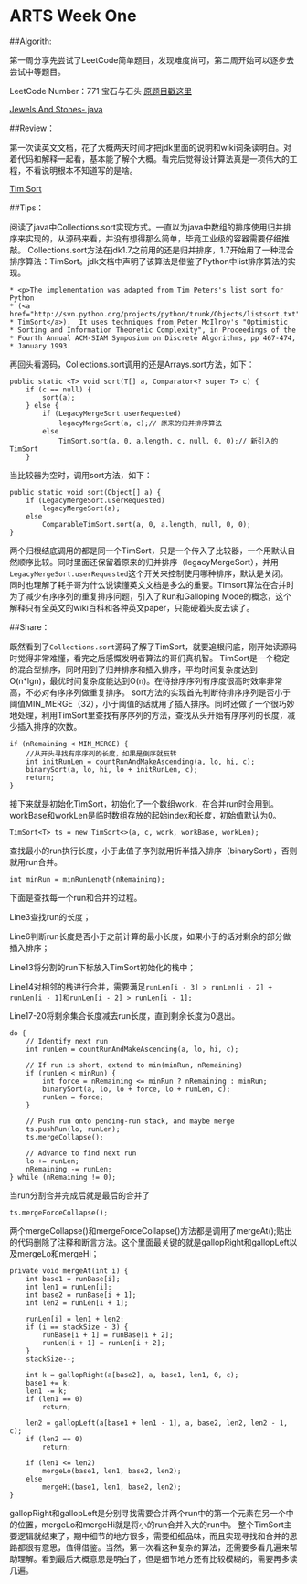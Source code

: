 # ARTS Week One

##Algorith:

第一周分享先尝试了LeetCode简单题目，发现难度尚可，第二周开始可以逐步去尝试中等题目。

LeetCode Number：771  宝石与石头 [原题目戳这里](https://leetcode-cn.com/problems/first-missing-positive/)

[Jewels And Stones- java](https://github.com/mwqz1989/LeetCodeForJava/blob/master/src/main/java/com/titan/titan/leetcode/simple/JewelsAndStones.java)

##Review：

第一次读英文文档，花了大概两天时间才把jdk里面的说明和wiki词条读明白。对着代码和解释一起看，基本能了解个大概。看完后觉得设计算法真是一项伟大的工程，不看说明根本不知道写的是啥。

[Tim Sort](https://en.wikipedia.org/wiki/Timsort)

##Tips：

阅读了java中Collections.sort实现方式。一直以为java中数组的排序使用归并排序来实现的，从源码来看，并没有想得那么简单，毕竟工业级的容器需要仔细推敲。
Collections.sort方法在jdk1.7之前用的还是归并排序，1.7开始用了一种混合排序算法：TimSort。jdk文档中声明了该算法是借鉴了Python中list排序算法的实现。
```
* <p>The implementation was adapted from Tim Peters's list sort for Python
* (<a href="http://svn.python.org/projects/python/trunk/Objects/listsort.txt">
* TimSort</a>).  It uses techniques from Peter McIlroy's "Optimistic
* Sorting and Information Theoretic Complexity", in Proceedings of the
* Fourth Annual ACM-SIAM Symposium on Discrete Algorithms, pp 467-474,
* January 1993.
```

再回头看源码，Collections.sort调用的还是Arrays.sort方法，如下：

```
public static <T> void sort(T[] a, Comparator<? super T> c) {
    if (c == null) {
        sort(a);
    } else {
        if (LegacyMergeSort.userRequested)
            legacyMergeSort(a, c);// 原来的归并排序算法
        else
            TimSort.sort(a, 0, a.length, c, null, 0, 0);// 新引入的TimSort
    } 
```

当比较器为空时，调用sort方法，如下：

```
public static void sort(Object[] a) {
    if (LegacyMergeSort.userRequested)
        legacyMergeSort(a);
    else
        ComparableTimSort.sort(a, 0, a.length, null, 0, 0);
}
```

两个归根结底调用的都是同一个TimSort，只是一个传入了比较器，一个用默认自然顺序比较。同时里面还保留着原来的归并排序（legacyMergeSort），并用`LegacyMergeSort.userRequested`这个开关来控制使用哪种排序，默认是关闭。
同时也理解了耗子哥为什么说读懂英文文档是多么的重要。Timsort算法在合并时为了减少有序序列的重复排序问题，引入了Run和Galloping Mode的概念，这个解释只有全英文的wiki百科和各种英文paper，只能硬着头皮去读了。

##Share：

既然看到了`Collections.sort`源码了解了TimSort，就要追根问底，刚开始读源码时觉得非常难懂，看完之后感慨发明者算法的哥们真机智。
TimSort是一个稳定的混合型排序，同时用到了归并排序和插入排序，平均时间复杂度达到O(n*lgn)，最优时间复杂度能达到O(n)。在待排序序列有序度很高时效率非常高，不必对有序序列做重复排序。
sort方法的实现首先判断待排序序列是否小于阈值MIN_MERGE（32），小于阈值的话就用了插入排序。同时还做了一个很巧妙地处理，利用TimSort里查找有序序列的方法，查找从头开始有序序列的长度，减少插入排序的次数。

```
if (nRemaining < MIN_MERGE) {
    //从开头寻找有序序列的长度，如果是倒序就反转
    int initRunLen = countRunAndMakeAscending(a, lo, hi, c);
    binarySort(a, lo, hi, lo + initRunLen, c);
    return;
}
```

接下来就是初始化TimSort，初始化了一个数组work，在合并run时会用到。workBase和workLen是临时数组存放的起始index和长度，初始值默认为0。

`TimSort<T> ts = new TimSort<>(a, c, work, workBase, workLen); `

查找最小的run执行长度，小于此值子序列就用折半插入排序（binarySort），否则就用run合并。

`int minRun = minRunLength(nRemaining); `

下面是查找每一个run和合并的过程。

Line3查找run的长度；

Line6判断run长度是否小于之前计算的最小长度，如果小于的话对剩余的部分做插入排序；

Line13将分割的run下标放入TimSort初始化的栈中；

Line14对相邻的栈进行合并，需要满足`runLen[i - 3] > runLen[i - 2] + runLen[i - 1]和runLen[i - 2] > runLen[i - 1];`

Line17-20将剩余集合长度减去run长度，直到剩余长度为0退出。

```
do {
    // Identify next run
    int runLen = countRunAndMakeAscending(a, lo, hi, c);

    // If run is short, extend to min(minRun, nRemaining)
    if (runLen < minRun) {
        int force = nRemaining <= minRun ? nRemaining : minRun;
        binarySort(a, lo, lo + force, lo + runLen, c);
        runLen = force;
    }

    // Push run onto pending-run stack, and maybe merge
    ts.pushRun(lo, runLen);
    ts.mergeCollapse();

    // Advance to find next run
    lo += runLen;
    nRemaining -= runLen;
} while (nRemaining != 0);
```

当run分割合并完成后就是最后的合并了

`ts.mergeForceCollapse(); `

两个mergeCollapse()和mergeForceCollapse()方法都是调用了mergeAt();贴出的代码删除了注释和断言方法。这个里面最关键的就是gallopRight和gallopLeft以及mergeLo和mergeHi；

```
private void mergeAt(int i) {
    int base1 = runBase[i];
    int len1 = runLen[i];
    int base2 = runBase[i + 1];
    int len2 = runLen[i + 1];

    runLen[i] = len1 + len2;
    if (i == stackSize - 3) {
        runBase[i + 1] = runBase[i + 2];
        runLen[i + 1] = runLen[i + 2];
    }
    stackSize--;

    int k = gallopRight(a[base2], a, base1, len1, 0, c);
    base1 += k;
    len1 -= k;
    if (len1 == 0)
        return;
        
    len2 = gallopLeft(a[base1 + len1 - 1], a, base2, len2, len2 - 1, c);
    if (len2 == 0)
        return;
        
    if (len1 <= len2)
        mergeLo(base1, len1, base2, len2);
    else
        mergeHi(base1, len1, base2, len2);
}
```
gallopRight和gallopLeft是分别寻找需要合并两个run中的第一个元素在另一个中的位置，mergeLo和mergeHi就是将小的run合并入大的run中。
整个TimSort主要逻辑就结束了，期中细节的地方很多，需要细细品味，而且实现寻找和合并的思路都很有意思，值得借鉴。当然，第一次看这种复杂的算法，还需要多看几遍来帮助理解。看到最后大概意思是明白了，但是细节地方还有比较模糊的，需要再多读几遍。